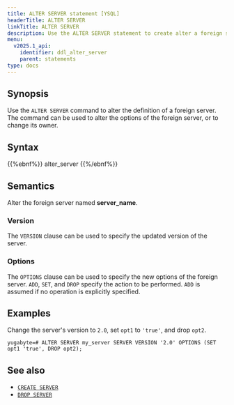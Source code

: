```yaml
---
title: ALTER SERVER statement [YSQL]
headerTitle: ALTER SERVER
linkTitle: ALTER SERVER
description: Use the ALTER SERVER statement to create alter a foreign server.
menu:
  v2025.1_api:
    identifier: ddl_alter_server
    parent: statements
type: docs
---
```


## Synopsis

Use the `ALTER SERVER` command to alter the definition of a foreign server. The command can be used to alter the options of the foreign server, or to change its owner.

## Syntax

{{%ebnf%}}
  alter_server
{{%/ebnf%}}

## Semantics

Alter the foreign server named **server_name**.

### Version
The `VERSION` clause can be used to specify the updated version of the server.

### Options
The `OPTIONS` clause can be used to specify the new options of the foreign server. `ADD`, `SET`, and `DROP` specify the action to be performed. `ADD` is assumed if no operation is explicitly specified.

## Examples

Change the server's version to `2.0`, set `opt1` to `'true'`, and drop `opt2`.
```plpgsql
yugabyte=# ALTER SERVER my_server SERVER VERSION '2.0' OPTIONS (SET opt1 'true', DROP opt2);
```
## See also

- [`CREATE SERVER`](../ddl_create_server/)
- [`DROP SERVER`](../ddl_drop_server/)
